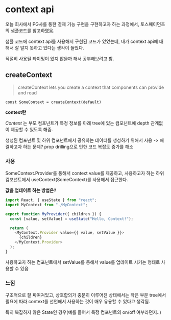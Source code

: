 # context api

오늘 회사에서 PG사를 통한 결제 기능 구현을 구현하고자 하는 과정에서, 토스페이먼츠의 샘플코드를 참고하였음.

샘플 코드에 context api를 사용해서 구현된 코드가 있었는데, 내가 context api에 대해서 잘 알지 못하고 있다는 생각이 들었다.

적절히 사용될 타이밍이 있지 않을까 해서 공부해보려고 함.

## createContext

> createContext lets you create a context that components can provide and read

`const SomeContext = createContext(default)`

**context란**

_Context_ 는 부모 컴포넌트가 특정 정보를 아래 tree에 있는 컴포넌트에 depth 관계없이 제공할 수 있도록 해줌.

생성된 컴포넌트 및 하위 컴포넌트에서 공유하는 데이터를 생성하기 위해서 사용 -> 해결하고자 하는 문제? prop drilling으로 인한 코드 복잡도 증가를 해소

### 사용

SomeContext.Provider를 통해서 context value를 제공하고, 사용하고자 하는 하위 컴포넌트에서 useContext(SomeContext)를 사용해서 접근한다.

**값을 업데이트 하는 방법은?**

```javascript
import React, { useState } from "react";
import MyContext from "./MyContext";

export function MyProvider({ children }) {
  const [value, setValue] = useState("Hello, Context!");

  return (
    <MyContext.Provider value={{ value, setValue }}>
      {children}
    </MyContext.Provider>
  );
}
```

사용하고자 하는 컴포넌트에서 setValue를 통해서 value를 업데이트 시키는 형태로 사용할 수 있음

### 느낌

구조적으로 잘 짜여져있고, 상호합의가 충분히 이루어진 상태에서는 작은 부분 tree에서 필요에 따라 context를 선언해서 사용하는 것이 매우 유용할 수 있다고 생각됨.

특히 복잡하지 않은 State인 경우(예를 들어서 특정 컴포넌트의 on/off 여부라던지..)
